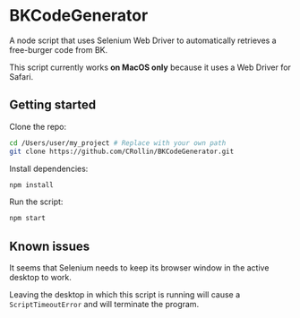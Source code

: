 # BKCodeGenerator

A node script that uses Selenium Web Driver to automatically retrieves a free-burger code from BK.

This script currently works **on MacOS only** because it uses a Web Driver for Safari.

## Getting started

Clone the repo:
```bash
cd /Users/user/my_project # Replace with your own path
git clone https://github.com/CRollin/BKCodeGenerator.git
```

Install dependencies:
```bash
npm install
```

Run the script:
```bash
npm start
```

## Known issues

It seems that Selenium needs to keep its browser window in the active desktop to work.

Leaving the desktop in which this script is running will cause a `ScriptTimeoutError` and will terminate the program.
